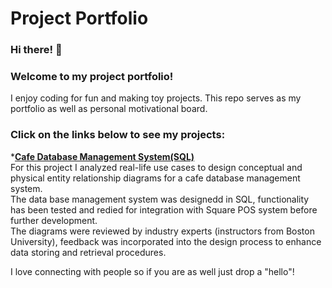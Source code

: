 # Project Portfolio
### Hi there! 👋
### Welcome to my project portfolio!
I enjoy coding for fun and making toy projects. This repo serves as my portfolio as well as personal motivational board. 

### Click on the links below to see my projects:
*[__Cafe Database Management System(SQL)__](https://github.com/Yim-Koi/Database-_-Management-System)<br>
   For this project I analyzed real-life use cases to design conceptual and physical entity relationship diagrams for a cafe database management system.<br>
   The data base management system was designedd in SQL, functionality has been tested and redied for integration with Square POS system before further development.<br>
   The diagrams were reviewed by industry experts (instructors from Boston University), feedback was incorporated into the design process to enhance data storing and retrieval procedures.


  
I love connecting with people so if you are as well just drop a "hello"!
